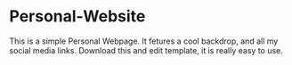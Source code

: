 # Personal-Website

This is a simple Personal Webpage.
It fetures a cool backdrop, and all my social media links.
Download this and edit template, it is really easy to use.
